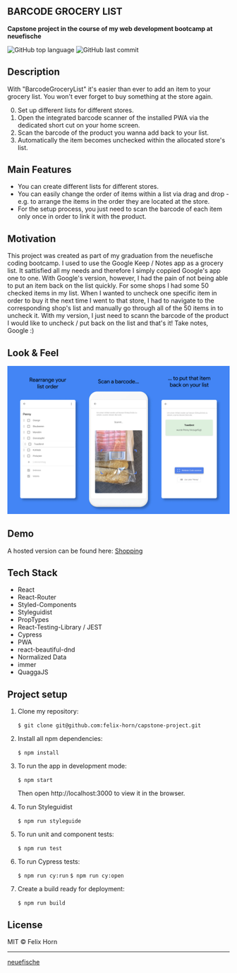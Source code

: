 ## BARCODE GROCERY LIST

**Capstone project in the course of my web development bootcamp at neuefische**

![GitHub top language](https://img.shields.io/github/languages/top/JanaHaeusler/Par1?color=%23679FBE&style=plastic)
![GitHub last commit](https://img.shields.io/github/last-commit/JanaHaeusler/Par1?color=%2314254D&style=plastic)

## Description

With "BarcodeGroceryList" it's easier than ever to add an item to your grocery list. You won't ever forget to buy something at the store again.

0. Set up different lists for different stores.
1. Open the integrated barcode scanner of the installed PWA via the dedicated short cut on your home screen.
2. Scan the barcode of the product you wanna add back to your list.
3. Automatically the item becomes unchecked within the allocated store's list.

## Main Features

- You can create different lists for different stores.
- You can easily change the order of items within a list via drag and drop - e.g. to arrange the items in the order they are located at the store.
- For the setup process, you just need to scan the barcode of each item only once in order to link it with the product.

## Motivation

This project was created as part of my graduation from the neuefische coding bootcamp.
I used to use the Google Keep / Notes app as a grocery list. It sattisfied all my needs and therefore I simply coppied Google's app one to one. With Google's version, however, I had the pain of not being able to put an item back on the list quickly. For some shops I had some 50 checked items in my list. When I wanted to uncheck one specific item in order to buy it the next time I went to that store, I had to navigate to the corresponding shop's list and manually go through all of the 50 items in to uncheck it. With my version, I just need to scann the barcode of the product I would like to uncheck / put back on the list and that's it! Take notes, Google :)

## Look & Feel

![mockup](./README/shopping_mock.jpg)

## Demo

A hosted version can be found here:
[Shopping](https://capstone-project.felix-horn.vercel.app/)

## Tech Stack

- React
- React-Router
- Styled-Components
- Styleguidist
- PropTypes
- React-Testing-Library / JEST
- Cypress
- PWA
- react-beautiful-dnd
- Normalized Data
- immer
- QuaggaJS

## Project setup

1. Clone my repository:

   `$ git clone git@github.com:felix-horn/capstone-project.git`

2. Install all npm dependencies:

   `$ npm install`

3. To run the app in development mode:

   `$ npm start`

   Then open http://localhost:3000 to view it in the browser.

4. To run Styleguidist

   `$ npm run styleguide`

5. To run unit and component tests:

   `$ npm run test`

6. To run Cypress tests:

   `$ npm run cy:run`
   `$ npm run cy:open`

7. Create a build ready for deployment:

   `$ npm run build`

## License

MIT © Felix Horn

---

[neuefische](https://github.com/neuefisch)
